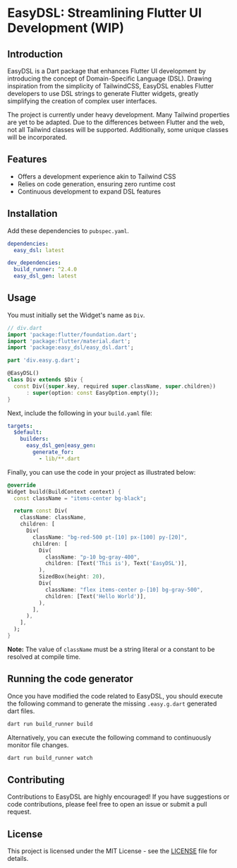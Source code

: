 # EasyDSL: Streamlining Flutter UI Development (WIP)

## Introduction

EasyDSL is a Dart package that enhances Flutter UI development by introducing the concept of Domain-Specific Language (DSL). Drawing inspiration from the simplicity of TailwindCSS, EasyDSL enables Flutter developers to use DSL strings to generate Flutter widgets, greatly simplifying the creation of complex user interfaces.

The project is currently under heavy development. Many Tailwind properties are yet to be adapted. Due to the differences between Flutter and the web, not all Tailwind classes will be supported. Additionally, some unique classes will be incorporated.

## Features

- Offers a development experience akin to Tailwind CSS
- Relies on code generation, ensuring zero runtime cost
- Continuous development to expand DSL features

## Installation

Add these dependencies to `pubspec.yaml`.

```yaml
dependencies:
  easy_dsl: latest

dev_dependencies:
  build_runner: ^2.4.0
  easy_dsl_gen: latest
```

## Usage

You must initially set the Widget's name as `Div`.

```dart
// div.dart
import 'package:flutter/foundation.dart';
import 'package:flutter/material.dart';
import 'package:easy_dsl/easy_dsl.dart';

part 'div.easy.g.dart';

@EasyDSL()
class Div extends $Div {
  const Div({super.key, required super.className, super.children})
      : super(option: const EasyOption.empty());
}
```

Next, include the following in your `build.yaml` file:

```yaml
targets:
  $default:
    builders:
      easy_dsl_gen|easy_gen:
        generate_for:
          - lib/**.dart
```

Finally, you can use the code in your project as illustrated below:

```dart
@override
Widget build(BuildContext context) {
  const className = "items-center bg-black";

  return const Div(
    className: className,
    children: [
      Div(
        className: "bg-red-500 pt-[10] px-[100] py-[20]",
        children: [
          Div(
            className: "p-10 bg-gray-400",
            children: [Text('This is'), Text('EasyDSL')],
          ),
          SizedBox(height: 20),
          Div(
            className: "flex items-center p-[10] bg-gray-500",
            children: [Text('Hello World')],
          ),
        ],
      ),
    ],
  );
}
```

**Note:** The value of `className` must be a string literal or a constant to be resolved at compile time.

## Running the code generator

Once you have modified the code related to EasyDSL, you should execute the following command to generate the missing `.easy.g.dart` generated dart files.

```bash
dart run build_runner build
```

Alternatively, you can execute the following command to continuously monitor file changes.

```bash
dart run build_runner watch
```

## Contributing

Contributions to EasyDSL are highly encouraged! If you have suggestions or code contributions, please feel free to open an issue or submit a pull request.

## License

This project is licensed under the MIT License - see the [LICENSE](LICENSE) file for details.
